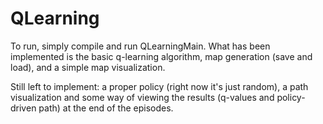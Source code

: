# QLearning

To run, simply compile and run QLearningMain. What has been implemented is the basic q-learning algorithm, map generation (save and load), and a simple map visualization.

Still left to implement: a proper policy (right now it's just random), a path visualization and some way of viewing the results (q-values and policy-driven path) at the end of the episodes.
